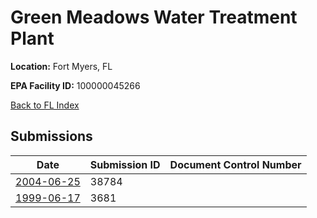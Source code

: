 # Green Meadows Water Treatment Plant

**Location:** Fort Myers, FL

**EPA Facility ID:** 100000045266

[Back to FL Index](../../index.md)

## Submissions

| Date | Submission ID | Document Control Number |
|------|--------------|-------------------------|
| [2004-06-25](submissions/38784.md) | 38784 |  |
| [1999-06-17](submissions/3681.md) | 3681 |  |

